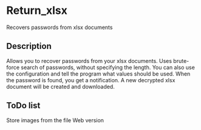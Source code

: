 # Return_xlsx
Recovers passwords from xlsx documents

## Description ##
Allows you to recover passwords from your xlsx documents.
Uses brute-force search of passwords, without specifying the length.
You can also use the configuration and tell the program
what values should be used.
When the password is found, you get a notification.
A new decrypted xlsx document will be created and downloaded.

## ToDo list ##
Store images from the file
Web version
